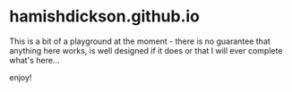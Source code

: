 hamishdickson.github.io
=======================

This is a bit of a playground at the moment - there is no guarantee that anything here works, is well designed if it
does or that I will ever complete what's here...

enjoy!